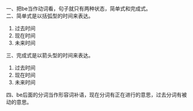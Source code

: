 一、把be当作动词看，句子就只有两种状态，简单式和完成式。  
二、简单式是以括弧型的时间来表达。 
1. 过去时间
2. 现在时间
3. 未来时间  

三、完成式是以箭头型的时间来表达。  
1. 过去时间
2. 现在时间
3. 未来时间  

四、be后面的分词当作形容词补语，现在分词有正在进行的意思，过去分词有被动的意思。  
